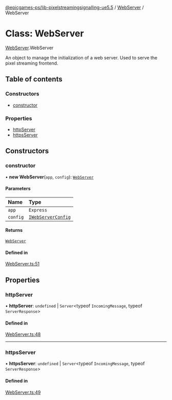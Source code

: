 [@epicgames-ps/lib-pixelstreamingsignalling-ue5.5](../README.md) / [WebServer](../modules/WebServer.md) / WebServer

# Class: WebServer

[WebServer](../modules/WebServer.md).WebServer

An object to manage the initialization of a web server. Used to serve the
pixel streaming frontend.

## Table of contents

### Constructors

- [constructor](WebServer.WebServer.md#constructor)

### Properties

- [httpServer](WebServer.WebServer.md#httpserver)
- [httpsServer](WebServer.WebServer.md#httpsserver)

## Constructors

### constructor

• **new WebServer**(`app`, `config`): [`WebServer`](WebServer.WebServer.md)

#### Parameters

| Name | Type |
| :------ | :------ |
| `app` | `Express` |
| `config` | [`IWebServerConfig`](../interfaces/WebServer.IWebServerConfig.md) |

#### Returns

[`WebServer`](WebServer.WebServer.md)

#### Defined in

[WebServer.ts:51](https://github.com/mcottontensor/PixelStreamingInfrastructure/blob/e96d9c6/Signalling/src/WebServer.ts#L51)

## Properties

### httpServer

• **httpServer**: `undefined` \| `Server`\<typeof `IncomingMessage`, typeof `ServerResponse`\>

#### Defined in

[WebServer.ts:48](https://github.com/mcottontensor/PixelStreamingInfrastructure/blob/e96d9c6/Signalling/src/WebServer.ts#L48)

___

### httpsServer

• **httpsServer**: `undefined` \| `Server`\<typeof `IncomingMessage`, typeof `ServerResponse`\>

#### Defined in

[WebServer.ts:49](https://github.com/mcottontensor/PixelStreamingInfrastructure/blob/e96d9c6/Signalling/src/WebServer.ts#L49)
